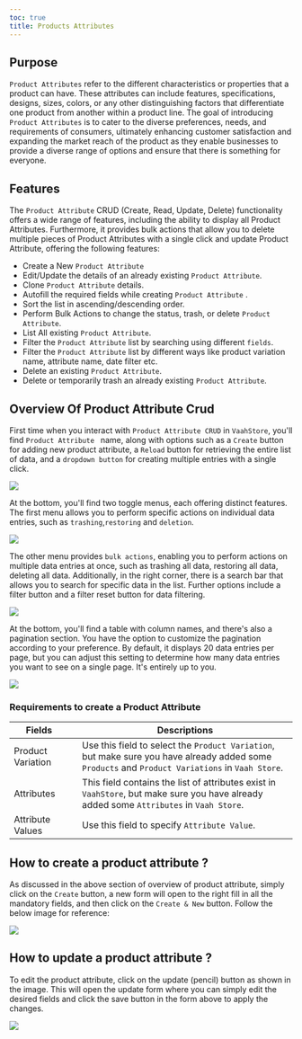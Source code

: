 ```yaml
---
toc: true
title: Products Attributes
---
```


## Purpose

`Product Attributes` refer to the different characteristics or properties that a product can have. These attributes can include features,
specifications, designs, sizes, colors, or any other distinguishing factors that differentiate one product from another within a product
line. The goal of introducing `Product Attributes` is to cater to the diverse preferences, needs, and requirements of consumers, ultimately
enhancing customer satisfaction and expanding the market reach of the product as they enable businesses to provide a diverse range of options
and ensure that there is something for everyone.

## Features

The `Product Attribute` CRUD (Create, Read, Update, Delete) functionality offers a wide range of features,
including the ability to display all Product Attributes. Furthermore, it provides bulk actions that allow you
to delete multiple pieces of Product Attributes with a single click and update Product Attribute, offering the following features:

- Create a New `Product Attribute`
- Edit/Update the details of an already existing `Product Attribute`.
- Clone `Product Attribute` details.
- Autofill the required fields while creating `Product Attribute` .
- Sort the list in ascending/descending order.
- Perform Bulk Actions to change the status, trash, or delete `Product Attribute`.
- List All existing `Product Attribute`.
- Filter the `Product Attribute` list by searching using different `fields`.
- Filter the `Product Attribute` list by different ways like product variation name, attribute name, date filter etc.
- Delete an existing `Product Attribute`.
- Delete or temporarily trash an already existing `Product Attribute`.


## Overview Of Product Attribute Crud

First time when you interact with `Product Attribute CRUD` in `VaahStore`,
you'll find  `Product Attribute ` name, along with options such as a `Create` button for adding new product attribute,
a `Reload` button for retrieving the entire list of data, and a `dropdown button` for creating multiple entries with a single click.

<img src="/images/product-attribute/product-attribute-1.png">


At the bottom, you'll find two toggle menus, each offering distinct features.
The first menu allows you to perform specific actions on individual data entries, such as `trashing`,`restoring` and `deletion`.

<img src="/images/product-attribute/product-attribute-2.png">

The other menu provides `bulk actions`, enabling you to perform actions on multiple data entries at once, such as trashing all data, restoring all data, deleting all data. Additionally, in the right corner,
there is a search bar that allows you to search for specific data in the list. Further options include a filter button and a filter reset button for data filtering.

<img src="/images/product-attribute/product-attribute-3.png">

At the bottom, you'll find a table with column names, and there's also a pagination section.
You have the option to customize the pagination according to your preference.
By default, it displays 20 data entries per page, but you can adjust this setting to determine how many data entries you want to see on a single page.
It's entirely up to you.

<img src="/images/product-attribute/product-attribute-4.png">

### Requirements to create a Product Attribute

| Fields         |      | Descriptions                                      |
| ------------ | ---- | -------------------------------------------- |
| Product Variation         |      |  Use this field to select the `Product Variation`, but make sure you have already added some `Products` and `Product Variations` in `Vaah Store`.
| Attributes    |      | This field contains the list of attributes exist in `VaahStore`, but make sure you have already added some `Attributes` in `Vaah Store`.    |
| Attribute Values         |      | Use this field to specify `Attribute Value`.         |


## How to create a product attribute ?

As discussed in the above section of overview of product attribute, simply click on the `Create` button, a new form will open
to the right fill in all the mandatory fields, and then click on the
`Create & New` button. Follow the below image for reference:

<img src="/images/product-attribute/product-attribute-5.png">



## How to update a product attribute ?

To edit the product attribute, click on the update (pencil) button as shown in the image.
This will open the update form where you can simply edit the desired fields and click the save button in the form above to apply the changes.

<img src="/images/product-attribute/product-attribute-6.png">







